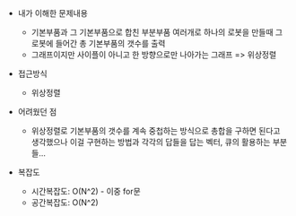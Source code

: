 - 내가 이해한 문제내용
	- 기본부품과 그 기본부품으로 합친 부분부품 여러개로 하나의 로봇을 만들때 그 로봇에 들어간 총 기본부품의 갯수를 출력
	- 그래프이지만 사이플이 아니고 한 방향으로만 나아가는 그래프 => 위상정렬


- 접근방식
	- 위상정렬 


- 어려웠던 점
	- 위상정렬로 기본부품의 갯수를 계속 중첩하는 방식으로 총합을 구하면 된다고 생각했으나 이걸 구현하는 방법과 각각의 답들을 답는 벡터, 큐의 활용하는 부분들...


- 복잡도
	- 시간복잡도: O(N^2) - 이중 for문
	- 공간복잡도: O(N^2)